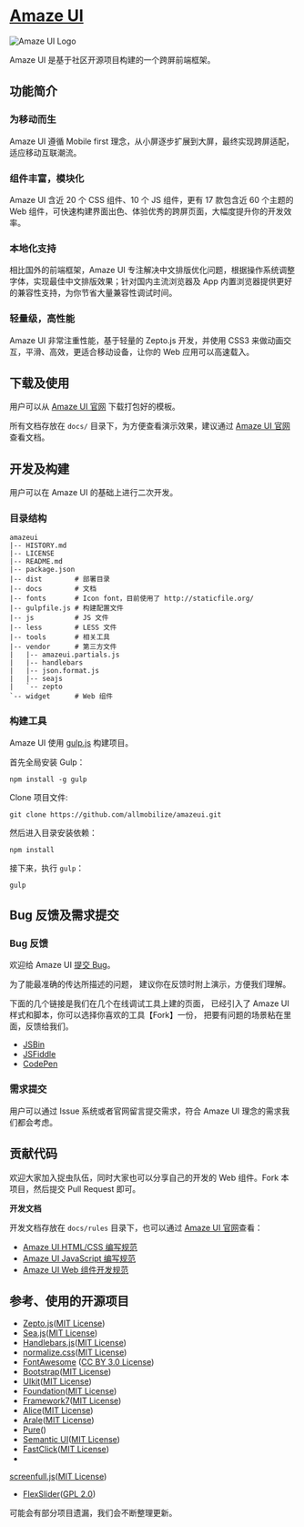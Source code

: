# [Amaze UI](http://amazeui.org/)
![Amaze UI Logo](http://amazeui.org/i/ui/ui-logo.svg)

Amaze UI 是基于社区开源项目构建的一个跨屏前端框架。

## 功能简介

### 为移动而生

Amaze UI 遵循 Mobile first 理念，从小屏逐步扩展到大屏，最终实现跨屏适配，适应移动互联潮流。

### 组件丰富，模块化

Amaze UI 含近 20 个 CSS 组件、10 个 JS 组件，更有 17 款包含近 60 个主题的 Web 组件，可快速构建界面出色、体验优秀的跨屏页面，大幅度提升你的开发效率。

### 本地化支持

相比国外的前端框架，Amaze UI 专注解决中文排版优化问题，根据操作系统调整字体，实现最佳中文排版效果；针对国内主流浏览器及 App 内置浏览器提供更好的兼容性支持，为你节省大量兼容性调试时间。

### 轻量级，高性能

Amaze UI 非常注重性能，基于轻量的 Zepto.js 开发，并使用 CSS3 来做动画交互，平滑、高效，更适合移动设备，让你的 Web 应用可以高速载入。

## 下载及使用

用户可以从 [Amaze UI 官网](http://amazeui.org/getting-started) 下载打包好的模板。

所有文档存放在 `docs/` 目录下，为方便查看演示效果，建议通过 [Amaze UI 官网](http://amazeui.org/)查看文档。


## 开发及构建

用户可以在 Amaze UI 的基础上进行二次开发。

### 目录结构

```
amazeui
|-- HISTORY.md
|-- LICENSE
|-- README.md
|-- package.json
|-- dist        # 部署目录
|-- docs        # 文档
|-- fonts       # Icon font，目前使用了 http://staticfile.org/
|-- gulpfile.js # 构建配置文件
|-- js          # JS 文件
|-- less        # LESS 文件
|-- tools       # 相关工具
|-- vendor      # 第三方文件
|   |-- amazeui.partials.js
|   |-- handlebars
|   |-- json.format.js
|   |-- seajs
|   `-- zepto
`-- widget      # Web 组件
```

### 构建工具

Amaze UI 使用 [gulp.js](http://gulpjs.com/) 构建项目。

首先全局安装 Gulp：

```
npm install -g gulp
```

Clone 项目文件:

```
git clone https://github.com/allmobilize/amazeui.git
```

然后进入目录安装依赖：

```
npm install
```

接下来，执行 `gulp`：

```
gulp
```

## Bug 反馈及需求提交

### Bug 反馈

欢迎给 Amaze UI [提交 Bug](https://github.com/allmobilize/amazeui/issues)。

为了能最准确的传达所描述的问题， 建议你在反馈时附上演示，方便我们理解。

下面的几个链接是我们在几个在线调试工具上建的页面， 已经引入了 Amaze UI 样式和脚本，你可以选择你喜欢的工具【Fork】一份， 把要有问题的场景粘在里面，反馈给我们。

- [JSBin](http://jsbin.com/kijiqu/1/edit?html,output)
- [JSFiddle](http://jsfiddle.net/hegfirose/W22fV/)
- [CodePen](http://codepen.io/minwe/pen/AEeup)

### 需求提交

用户可以通过 Issue 系统或者官网留言提交需求，符合 Amaze UI 理念的需求我们都会考虑。


## 贡献代码

欢迎大家加入捉虫队伍，同时大家也可以分享自己的开发的 Web 组件。Fork 本项目，然后提交 Pull Request 即可。

__开发文档__

开发文档存放在 `docs/rules` 目录下，也可以通过 [Amaze UI 官网](http://amazeui.org/)查看：

- [Amaze UI HTML/CSS 编写规范](http://amazeui.org/getting-started/html-css)
- [Amaze UI JavaScript 编写规范](http://amazeui.org/getting-started/javascript)
- [Amaze UI Web 组件开发规范](http://amazeui.org/getting-started/widget)

## 参考、使用的开源项目

* [Zepto.js](https://github.com/madrobby/zepto)([MIT
License](https://github.com/madrobby/zepto/blob/master/MIT-LICENSE))
* [Sea.js](https://github.com/seajs/seajs)([MIT License](https://github.com/seajs/seajs/blob/master/LICENSE.md))
* [Handlebars.js](https://github.com/wycats/handlebars.js)([MIT License](https://github.com/wycats/handlebars.js/blob/master/LICENSE))
* [normalize.css](https://github.com/necolas/normalize.css)([MIT License](https://github.com/necolas/normalize.css/blob/master/LICENSE.md))
* [FontAwesome](https://github.com/FortAwesome/Font-Awesome/) ([CC BY 3.0 License](http://creativecommons.org/licenses/by/3.0/))
* [Bootstrap](https://github.com/twbs/bootstrap)([MIT License](https://github.com/twbs/bootstrap/blob/master/LICENSE))
* [UIkit](https://github.com/uikit/uikit)([MIT License](https://github.com/uikit/uikit/blob/master/LICENSE.md))
* [Foundation](https://github.com/zurb/foundation)([MIT License](https://github.com/zurb/foundation/blob/master/LICENSE))
* [Framework7](https://github.com/nolimits4web/Framework7)([MIT License](https://github.com/nolimits4web/Framework7/blob/master/LICENSE))
* [Alice](https://github.com/aliceui/aliceui.org/)([MIT License](https://github.com/aliceui/aliceui.org/blob/master/LICENSE))
* [Arale](https://github.com/aralejs/aralejs.org/)([MIT License](https://github.com/aralejs/aralejs.org/blob/master/LICENSE))
* [Pure](https://github.com/yui/pure)([]())
* [Semantic UI](https://github.com/Semantic-Org/Semantic-UI)([MIT License](https://github.com/Semantic-Org/Semantic-UI/blob/master/LICENSE.md))
* [FastClick](https://github.com/ftlabs/fastclick)([MIT License](https://github.com/ftlabs/fastclick/blob/master/LICENSE))
*
[screenfull.js](https://github.com/sindresorhus/screenfull.js)([MIT License](https://github.com/sindresorhus/screenfull.js/blob/gh-pages/license))
* [FlexSlider](https://github.com/woothemes/FlexSlider)([GPL 2.0](http://www.gnu.org/licenses/gpl-2.0.html))

可能会有部分项目遗漏，我们会不断整理更新。
